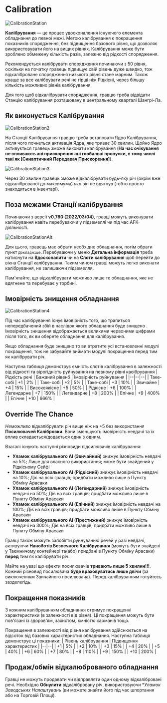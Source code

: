 # Calibration
![CalibrationStation](/resources/mobile-tutorial/CalibrationStation.png)

**Калібрування** — це процес удосконалення існуючого елемента обладнання до певної межі. Метою калібрування є покращення показників спорядження, без підвищення базового рівня, що дозволяє використовувати його на вищих рівнях. Калібрування може бути зроблено обмежену кількість разів, залежно від рідкості спорядження.

Рекомендується калібрувати спорядження починаючи з 50 рівня, оскільки на початку гравець підвищує свій рівень дуже швидко, тож відкаліброване спорядження низького рівня стане марним. Також краще за все калібрувати речі не гірші ніж Рідкісні, через більшу кількість можливих рівнів калібрування.


Для того щоб відкалібрувати спорядження, гравцю треба відвідати Станцію калібрування розташовану в центральному кварталі Шангрі-Ла.

## Як виконується Калібрування
![CalibrationStation2](/resources/mobile-tutorial/CalibrationStation2.png)

На Станції Калібрування гравцю треба встановати Ядро Калібрування, після чого почнеться активація Ядра, яке триває 30 хвилин. Щойно Ядро активується гравець зможе виконати калібрування (**На час очікування не впливають ані прискорення ані глобальні пропуски, в тому числі такі як [Синаптичний Передавач Прискорення]**).

![CalibrationStation3](/resources/mobile-tutorial/CalibrationStation3.png)

Через 30 хвилин гравець зможе відкалібрувати будь-яку річ (окрім вже відкаліброваної до максимума) яку він не вдягнув (тобто просто знаходиться в інвентарі). 

## Поза межами Станції калібрування

Починаючи з версії **v0.780 (2022/03/04)**, гравці можуть виконувати калібрування навіть перебуваючи у підземеллі чи під час AFK-діяльності. 

![CalibrationStationAlt](/resources/mobile-tutorial/CalibrationStationAlt.png)

Для цього, гравець має обрати необхідне обладнання, потім обрати пункт `Докладніше`. Перебуваючи у меню  **Детальна інформація** треба натиснути на **Вдосконалити** чи на **Слоти калібрування** щоб перейти до вікна Станції калібрування. Таким чином гравці можуть легко виконати калібрування, не залишаючи підземелля.

Пам'ятайте, що відкалібрувати можливо лише те обладнання, яке не вдягнене та перебуває у торбині.

## Імовірність знищення обладнання

![CalibrationStation4](/resources/mobile-tutorial/CalibrationStation4.png)

Під час калібрування існує імовірність того, що трапиться непередбачений збій в наслідок якого обладнання буде знищено . Імовірність знищення відображається великими червоними цифрами після того, як ви оберете обладнання для калібрування.

Якщо обладнання буде знищено то ви втратите усі встановленні модулі покращення, тож не забувайте виймати модулі покращення перед тим як калібрувати річ.

Наступна таблиця демонструє ємність слотів калібрування в залежності від рідкості та вірогідність руйнування на певному рівні каоібрування
| Рідкість речі | Бажаний рівенб  | Імовірність руйнування |
|--|--|--|
| Таке-собі | +1 | 2% |
| Таке-собі | +2 | 5% |
| Таке-собі | +3 | 10% |
| Звичайне | +4 | 15% |
| Високоякісне | +5 | 50% |
| Рідкісне | +6 | 100% |
| Легендарне | +7 | 150% |
| Легендарне | +8 | 200% |
| Епічне | +9 | 400% |
| Епічне | +10 | 666% |

## Override The Chance
*Неможливо* відкалібрувати річ вище ніж на +5 без використання **Посилювачей Калібровки**. Вони зменшують імовірність невдачі та їх вплив складається/додається один з одним.

Взагалі існують наступні різновиди підсилювачів калібрування:
- **Уламок калібрувального AI (Звичайний)** знижує імовірність невдачі на  5%; Лише для власного використання; може бути знайдений у Рідкісному Сейфі
- **Уламок калібрувального AI (Рідкісний)** знижує імовірність невдачі на  10%; Діє на всіх гравців; придбати можливо лише в Пункту Обміну Арасаки
- **Уламок калібрувального AI (Легендарний)** знижує імовірність невдачі на  50%; Діє на всіх гравців; придбати можливо лише в Пункту Обміну Арасаки
- **Уламок калібрувального AI (Епічний)** знижує імовірність невдачі на  100%; Діє на всіх гравців; придбати можливо лише в Пункту Обміну Арасаки
- **Уламок калібрувального AI (Престижний)** знижує імовірність невдачі на  300%; Діє на всіх гравців; придбати можливо лише в Пункту Обміну Арасаки 

Гравці також можуть запобігти руйнуванню речей у разі невдачі, активуючи **Наноботів Безпечного Калібрування** (можуть бути знайдені у Таємничому контейнері та(або) придбані в Пункту Обміну Арасаки) **перед** тим як калібрувати річ.

Майте на увазі що ефекти посилювачів **тривають лише 5 хвилин!!!**. Кожний різновид посилювача **буде враховуватись лише двічи** (за виключенням Звичайного посилювача). Перед калібруванням готуйтесь зазделегідь.

## Покращення показників
З кожним калібруванням обладнання отримує покращенні характеристики (в залежності від рівня). Ці покращення можуть бути пов'язані із здоров'ям, захистом, ємністю карманів тощо.

Покращення в залежності від рівня калібрування здійснюється на відсоток від базових характеристик обладнання. Наступна таблиця демонструє ці показники:
| Рівень калібрування | Підвищення характеристик |
|--|--|
| +1 | 5% |
| +2 | 10% |
| +3 | 15% |
| +4 | 20% |
| +5 | 40% |
| +6 | 60% |
| +7 | 80% |
| +8 | 110% |
| +9 | 150% |
| +10 | 200% |


##  Продаж/обмін відкалюброваного обладнання
Гравці не можуть продавати чи відправляти один одному відкалібровані речі. Необхідно **Обнулити** відкалібровану річ, використовуючи **Уламок Заводських Налаштувань* (ви можете знайти його під час шпортання або на Торговій Площі).
